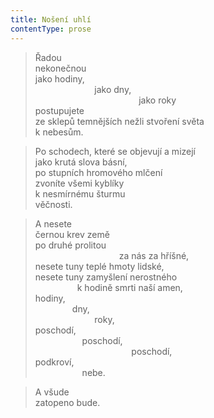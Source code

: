 ```yaml
---
title: Nošení uhlí
contentType: prose
---
```


> Řadou  
> nekonečnou  
> jako hodiny,  
>                         jako dny,  
>                                           jako roky  
> postupujete  
> ze sklepů temnějších nežli stvoření světa  
> k nebesům.

  

> Po schodech, které se objevují a mizejí  
> jako krutá slova básní,  
> po stupních hromového mlčení  
> zvoníte všemi kyblíky  
> k nesmírnému šturmu  
> věčnosti.

  

> A nesete  
> černou krev země  
> po druhé prolitou  
>                                   za nás za hříšné,  
> nesete tuny teplé hmoty lidské,  
> nesete tuny zamyšlení nerostného  
>                  k hodině smrti naší amen,  
> hodiny,  
>                dny,  
>                         roky,  
> poschodí,  
>                    poschodí,  
>                                        poschodí,  
> podkroví,  
>                    nebe.

  

> A všude  
> zatopeno bude.
